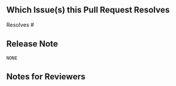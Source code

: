<!--  Thanks for sending a pull request!

Please read our contributor guidelines:
https://kubearchive.github.io/kubearchive/main/contributors/guide.html
-->

## Which Issue(s) this Pull Request Resolves
<!-- Please make sure to create an issue you can link to and mention it here
to automatically close it. If this PR covers part of the work, instead of
"Resolves #", use "Related to #"

Usage: `Resolves #<issue number>`, or `Resolves (paste link of issue)`.

If the issue resolve more than one issue, repeat the verb: `Resolves #<issue number>, resolves #<issue number>`
-->

Resolves # <!-- , resolves # -->

## Release Note
<!--
If this change has user-visible impact, write a release note in the block
below. Include the string "action required" if additional action is required of
users switching to the new release, for example in case of a breaking change.

Write as if you are speaking to users, not other KubeArchive contributors.
If this change has no user-visible impact, leave the code block as is.

See
https://kubearchive.github.io/kubearchive/main/contributors/release.html#_writing_release_notes
for guidelines on how to write Release Notes.
-->

```release-note
NONE
```

## Notes for Reviewers
<!--
Leave notes for the reviewers if you want to point their attention to some
specific place.
-->

<!--
Please label this pull request according to what type of issue you are addressing.
For reference on required PR/issue labels, read here:
https://kubearchive.github.io/kubearchive/main/contributors/release.html#_pull_request_labels

The labels from the linked issues are copied, but make sure at least one of the following labels
are in place after creating the issue:
kind/bug
kind/documentation
kind/feature

Optionally add one or more of the following kinds if applicable:
kind/breaking
-->
